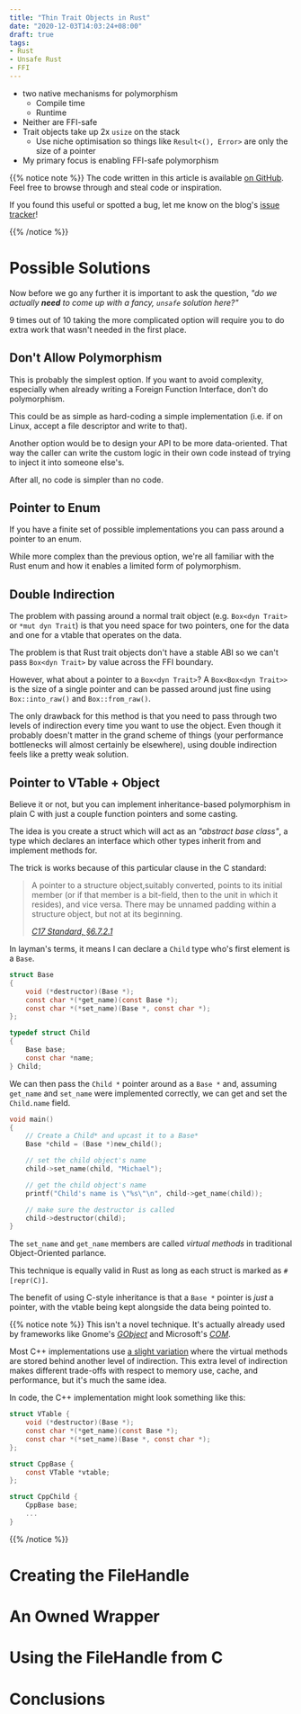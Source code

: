 ```yaml
---
title: "Thin Trait Objects in Rust"
date: "2020-12-03T14:03:24+08:00"
draft: true
tags:
- Rust
- Unsafe Rust
- FFI
---
```


- two native mechanisms for polymorphism
  - Compile time
  - Runtime
- Neither are FFI-safe
- Trait objects take up 2x `usize` on the stack
  - Use niche optimisation so things like `Result<(), Error>` are only the size
    of a pointer
- My primary focus is enabling FFI-safe polymorphism

{{% notice note %}}
The code written in this article is available [on GitHub][repo]. Feel free to
browse through and steal code or inspiration.

If you found this useful or spotted a bug, let me know on the blog's
[issue tracker][issue]!

[repo]: https://github.com/Michael-F-Bryan/thin-trait-objects
[issue]: https://github.com/Michael-F-Bryan/adventures.michaelfbryan.com
{{% /notice %}}

# Possible Solutions

Now before we go any further it is important to ask the question, *"do we
actually **need** to come up with a fancy, `unsafe` solution here?"*

9 times out of 10 taking the more complicated option will require you to do
extra work that wasn't needed in the first place.

## Don't Allow Polymorphism

This is probably the simplest option. If you want to avoid complexity,
especially when already writing a Foreign Function Interface, don't do
polymorphism.

This could be as simple as hard-coding a simple implementation (i.e. if on
Linux, accept a file descriptor and write to that).

Another option would be to design your API to be more data-oriented. That way
the caller can write the custom logic in their own code instead of trying to
inject it into someone else's.

After all, no code is simpler than no code.

## Pointer to Enum

If you have a finite set of possible implementations you can pass around a
pointer to an enum.

While more complex than the previous option, we're all familiar with the Rust
enum and how it enables a limited form of polymorphism.

## Double Indirection

The problem with passing around a normal trait object (e.g. `Box<dyn Trait>`
or `*mut dyn Trait`) is that you need space for two pointers, one for the
data and one for a vtable that operates on the data.

The problem is that Rust trait objects don't have a stable ABI so we can't pass
`Box<dyn Trait>` by value across the FFI boundary.

However, what about a pointer to a `Box<dyn Trait>`? A `Box<Box<dyn Trait>>` is
the size of a single pointer and can be passed around just fine using
`Box::into_raw()` and `Box::from_raw()`.

The only drawback for this method is that you need to pass through two levels
of indirection every time you want to use the object. Even though it probably
doesn't matter in the grand scheme of things (your performance bottlenecks will
almost certainly be elsewhere), using double indirection feels like a pretty
weak solution.

## Pointer to VTable + Object

Believe it or not, but you can implement inheritance-based polymorphism in
plain C with just a couple function pointers and some casting.

The idea is you create a struct which will act as an *"abstract base class"*,
a type which declares an interface which other types inherit from and implement
methods for.

The trick is works because of this particular clause in the C standard:

> A pointer to a structure object,suitably converted, points to its initial
> member (or if that member is a bit-field, then to the unit in which it
> resides), and vice versa. There may be unnamed padding within a structure
> object, but not at its beginning.
>
> <cite><a href="http://www.open-std.org/jtc1/sc22/wg14/www/docs/n2310.pdf">C17 Standard, §6.7.2.1</a></cite>

In layman's terms, it means I can declare a `Child` type who's first element
is a `Base`.

```c
struct Base
{
    void (*destructor)(Base *);
    const char *(*get_name)(const Base *);
    const char *(*set_name)(Base *, const char *);
};

typedef struct Child
{
    Base base;
    const char *name;
} Child;
```

We can then pass the `Child *` pointer around as a `Base *` and, assuming
`get_name` and `set_name` were implemented correctly, we can get and set the
`Child.name` field.

```c
void main()
{
    // Create a Child* and upcast it to a Base*
    Base *child = (Base *)new_child();

    // set the child object's name
    child->set_name(child, "Michael");

    // get the child object's name
    printf("Child's name is \"%s\"\n", child->get_name(child));

    // make sure the destructor is called
    child->destructor(child);
}
```

The `set_name` and `get_name` members are called *virtual methods* in
traditional Object-Oriented parlance.

This technique is equally valid in Rust as long as each struct is marked as
`#[repr(C)]`.

The benefit of using C-style inheritance is that a `Base *` pointer is *just*
a pointer, with the vtable being kept alongside the data being pointed to.

{{% notice note %}}
This isn't a novel technique. It's actually already used by frameworks like
Gnome's [*GObject*][g] and Microsoft's [*COM*][c].

Most C++ implementations use [a slight variation][c++] where the virtual
methods are stored behind another level of indirection. This extra level of
indirection makes different trade-offs with respect to memory use, cache, and
performance, but it's much the same idea.

In code, the C++ implementation might look something like this:

```c
struct VTable {
    void (*destructor)(Base *);
    const char *(*get_name)(const Base *);
    const char *(*set_name)(Base *, const char *);
};

struct CppBase {
    const VTable *vtable;
};

struct CppChild {
    CppBase base;
    ...
}
```

[g]: https://en.wikipedia.org/wiki/GObject
[c]: https://en.wikipedia.org/wiki/Component_Object_Model
[c++]: http://www.vishalchovatiya.com/memory-layout-of-cpp-object/
{{% /notice %}}

# Creating the FileHandle

# An Owned Wrapper

# Using the FileHandle from C

# Conclusions

[forum-post]: https://users.rust-lang.org/t/ffi-c-file-and-good-rust-wrapper-equivalent-type/52050
[poly]: https://blog.rcook.org/blog/2020/traits-and-polymorphism-rust/
[generics]: https://doc.rust-lang.org/book/ch10-01-syntax.html#in-function-definitions
[trait-objects]: https://doc.rust-lang.org/reference/types/trait-object.html
[vtable]: https://en.wikipedia.org/wiki/Virtual_method_table
[c99-first-element]: http://www.coding-guidelines.com/C99/html/6.7.2.1.html#1413
